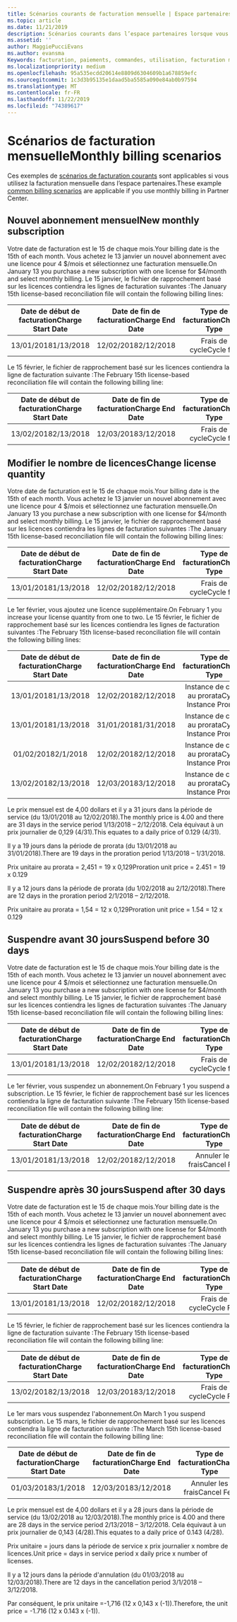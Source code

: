 ```yaml
---
title: Scénarios courants de facturation mensuelle | Espace partenaires
ms.topic: article
ms.date: 11/21/2019
description: Scénarios courants dans l’espace partenaires lorsque vous utilisez la facturation mensuelle (par exemple, l’ajout de nouveaux abonnements, la modification de la quantité de licences et la suspension d’abonnements).
ms.assetid: ''
author: MaggiePucciEvans
ms.author: evansma
Keywords: facturation, paiements, commandes, utilisation, facturation mensuelle, abonnements, fichier de réconciliation
ms.localizationpriority: medium
ms.openlocfilehash: 95a535ecdd20614e8809d6304609b1a678859efc
ms.sourcegitcommit: 1c3d3b95135e1daad5ba5585a090e84ab0b97594
ms.translationtype: MT
ms.contentlocale: fr-FR
ms.lasthandoff: 11/22/2019
ms.locfileid: "74389617"
---
```

# <a name="monthly-billing-scenarios"></a><span data-ttu-id="6af65-104">Scénarios de facturation mensuelle</span><span class="sxs-lookup"><span data-stu-id="6af65-104">Monthly billing scenarios</span></span>

<span data-ttu-id="6af65-105">Ces exemples de [scénarios de facturation courants](common-billing-scenarios.md) sont applicables si vous utilisez la facturation mensuelle dans l’espace partenaires.</span><span class="sxs-lookup"><span data-stu-id="6af65-105">These example [common billing scenarios](common-billing-scenarios.md) are applicable if you use monthly billing in Partner Center.</span></span>

## <a name="new-monthly-subscription"></a><span data-ttu-id="6af65-106">Nouvel abonnement mensuel</span><span class="sxs-lookup"><span data-stu-id="6af65-106">New monthly subscription</span></span>

<span data-ttu-id="6af65-107">Votre date de facturation est le 15 de chaque mois.</span><span class="sxs-lookup"><span data-stu-id="6af65-107">Your billing date is the 15th of each month.</span></span> <span data-ttu-id="6af65-108">Vous achetez le 13 janvier un nouvel abonnement avec une licence pour 4 $/mois et sélectionnez une facturation mensuelle.</span><span class="sxs-lookup"><span data-stu-id="6af65-108">On January 13 you purchase a new subscription with one license for $4/month and select monthly billing.</span></span> <span data-ttu-id="6af65-109">Le 15 janvier, le fichier de rapprochement basé sur les licences contiendra les lignes de facturation suivantes :</span><span class="sxs-lookup"><span data-stu-id="6af65-109">The January 15th license-based reconciliation file will contain the following billing lines:</span></span>

|<span data-ttu-id="6af65-110">Date de début de facturation</span><span class="sxs-lookup"><span data-stu-id="6af65-110">Charge Start Date</span></span> |<span data-ttu-id="6af65-111">Date de fin de facturation</span><span class="sxs-lookup"><span data-stu-id="6af65-111">Charge End Date</span></span> |<span data-ttu-id="6af65-112">Type de facturation</span><span class="sxs-lookup"><span data-stu-id="6af65-112">Charge Type</span></span> |<span data-ttu-id="6af65-113">Prix unitaire</span><span class="sxs-lookup"><span data-stu-id="6af65-113">Unit Price</span></span> |<span data-ttu-id="6af65-114">Quantité</span><span class="sxs-lookup"><span data-stu-id="6af65-114">Quantity</span></span> |<span data-ttu-id="6af65-115">Montant</span><span class="sxs-lookup"><span data-stu-id="6af65-115">Amount</span></span> |
|       :---:      |    :---:       | :---:      |:---:      |:---:    |:---:  |
|<span data-ttu-id="6af65-116">13/01/2018</span><span class="sxs-lookup"><span data-stu-id="6af65-116">1/13/2018</span></span>         |<span data-ttu-id="6af65-117">12/02/2018</span><span class="sxs-lookup"><span data-stu-id="6af65-117">2/12/2018</span></span>    |<span data-ttu-id="6af65-118">Frais de cycle</span><span class="sxs-lookup"><span data-stu-id="6af65-118">Cycle fee</span></span>   |<span data-ttu-id="6af65-119">4,00</span><span class="sxs-lookup"><span data-stu-id="6af65-119">4.00</span></span>       |<span data-ttu-id="6af65-120">1</span><span class="sxs-lookup"><span data-stu-id="6af65-120">1</span></span>        |<span data-ttu-id="6af65-121">4,00</span><span class="sxs-lookup"><span data-stu-id="6af65-121">4.00</span></span> |

<span data-ttu-id="6af65-122">Le 15 février, le fichier de rapprochement basé sur les licences contiendra la ligne de facturation suivante :</span><span class="sxs-lookup"><span data-stu-id="6af65-122">The February 15th license-based reconciliation file will contain the following billing line:</span></span>

|<span data-ttu-id="6af65-123">Date de début de facturation</span><span class="sxs-lookup"><span data-stu-id="6af65-123">Charge Start Date</span></span> |<span data-ttu-id="6af65-124">Date de fin de facturation</span><span class="sxs-lookup"><span data-stu-id="6af65-124">Charge End Date</span></span> |<span data-ttu-id="6af65-125">Type de facturation</span><span class="sxs-lookup"><span data-stu-id="6af65-125">Charge Type</span></span> |<span data-ttu-id="6af65-126">Prix unitaire</span><span class="sxs-lookup"><span data-stu-id="6af65-126">Unit Price</span></span> |<span data-ttu-id="6af65-127">Quantité</span><span class="sxs-lookup"><span data-stu-id="6af65-127">Quantity</span></span> |<span data-ttu-id="6af65-128">Montant</span><span class="sxs-lookup"><span data-stu-id="6af65-128">Amount</span></span> |
|       :---:      |    :---:       | :---:      |:---:      |:---:    |:---:  |
|<span data-ttu-id="6af65-129">13/02/2018</span><span class="sxs-lookup"><span data-stu-id="6af65-129">2/13/2018</span></span>         |<span data-ttu-id="6af65-130">12/03/2018</span><span class="sxs-lookup"><span data-stu-id="6af65-130">3/12/2018</span></span>    |<span data-ttu-id="6af65-131">Frais de cycle</span><span class="sxs-lookup"><span data-stu-id="6af65-131">Cycle fee</span></span>   |<span data-ttu-id="6af65-132">4,00</span><span class="sxs-lookup"><span data-stu-id="6af65-132">4.00</span></span>       |<span data-ttu-id="6af65-133">1</span><span class="sxs-lookup"><span data-stu-id="6af65-133">1</span></span>        |<span data-ttu-id="6af65-134">4,00</span><span class="sxs-lookup"><span data-stu-id="6af65-134">4.00</span></span> |

## <a name="change-license-quantity"></a><span data-ttu-id="6af65-135">Modifier le nombre de licences</span><span class="sxs-lookup"><span data-stu-id="6af65-135">Change license quantity</span></span>

<span data-ttu-id="6af65-136">Votre date de facturation est le 15 de chaque mois.</span><span class="sxs-lookup"><span data-stu-id="6af65-136">Your billing date is the 15th of each month.</span></span> <span data-ttu-id="6af65-137">Vous achetez le 13 janvier un nouvel abonnement avec une licence pour 4 $/mois et sélectionnez une facturation mensuelle.</span><span class="sxs-lookup"><span data-stu-id="6af65-137">On January 13 you purchase a new subscription with one license for $4/month and select monthly billing.</span></span> <span data-ttu-id="6af65-138">Le 15 janvier, le fichier de rapprochement basé sur les licences contiendra les lignes de facturation suivantes :</span><span class="sxs-lookup"><span data-stu-id="6af65-138">The January 15th license-based reconciliation file will contain the following billing lines:</span></span>

|<span data-ttu-id="6af65-139">Date de début de facturation</span><span class="sxs-lookup"><span data-stu-id="6af65-139">Charge Start Date</span></span> |<span data-ttu-id="6af65-140">Date de fin de facturation</span><span class="sxs-lookup"><span data-stu-id="6af65-140">Charge End Date</span></span> |<span data-ttu-id="6af65-141">Type de facturation</span><span class="sxs-lookup"><span data-stu-id="6af65-141">Charge Type</span></span> |<span data-ttu-id="6af65-142">Prix unitaire</span><span class="sxs-lookup"><span data-stu-id="6af65-142">Unit Price</span></span> |<span data-ttu-id="6af65-143">Quantité</span><span class="sxs-lookup"><span data-stu-id="6af65-143">Quantity</span></span> |<span data-ttu-id="6af65-144">Montant</span><span class="sxs-lookup"><span data-stu-id="6af65-144">Amount</span></span> |
|       :---:      |    :---:       | :---:      |:---:      |:---:    |:---:  |
|<span data-ttu-id="6af65-145">13/01/2018</span><span class="sxs-lookup"><span data-stu-id="6af65-145">1/13/2018</span></span>         |<span data-ttu-id="6af65-146">12/02/2018</span><span class="sxs-lookup"><span data-stu-id="6af65-146">2/12/2018</span></span>    |<span data-ttu-id="6af65-147">Frais de cycle</span><span class="sxs-lookup"><span data-stu-id="6af65-147">Cycle fee</span></span>   |<span data-ttu-id="6af65-148">4,00</span><span class="sxs-lookup"><span data-stu-id="6af65-148">4.00</span></span>       |<span data-ttu-id="6af65-149">1</span><span class="sxs-lookup"><span data-stu-id="6af65-149">1</span></span>        |<span data-ttu-id="6af65-150">4,00</span><span class="sxs-lookup"><span data-stu-id="6af65-150">4.00</span></span>    |

<span data-ttu-id="6af65-151">Le 1er février, vous ajoutez une licence supplémentaire.</span><span class="sxs-lookup"><span data-stu-id="6af65-151">On February 1 you increase your license quantity from one to two.</span></span> <span data-ttu-id="6af65-152">Le 15 février, le fichier de rapprochement basé sur les licences contiendra les lignes de facturation suivantes :</span><span class="sxs-lookup"><span data-stu-id="6af65-152">The February 15th license-based reconciliation file will contain the following billing lines:</span></span>

|<span data-ttu-id="6af65-153">Date de début de facturation</span><span class="sxs-lookup"><span data-stu-id="6af65-153">Charge Start Date</span></span> |<span data-ttu-id="6af65-154">Date de fin de facturation</span><span class="sxs-lookup"><span data-stu-id="6af65-154">Charge End Date</span></span> |<span data-ttu-id="6af65-155">Type de facturation</span><span class="sxs-lookup"><span data-stu-id="6af65-155">Charge Type</span></span> |<span data-ttu-id="6af65-156">Prix unitaire</span><span class="sxs-lookup"><span data-stu-id="6af65-156">Unit Price</span></span> |<span data-ttu-id="6af65-157">Quantité</span><span class="sxs-lookup"><span data-stu-id="6af65-157">Quantity</span></span> |<span data-ttu-id="6af65-158">Montant</span><span class="sxs-lookup"><span data-stu-id="6af65-158">Amount</span></span> |
|       :---:      |    :---:       | :---:      |:---:      |:---:    |:---:  |
| <span data-ttu-id="6af65-159">13/01/2018</span><span class="sxs-lookup"><span data-stu-id="6af65-159">1/13/2018</span></span>        |<span data-ttu-id="6af65-160">12/02/2018</span><span class="sxs-lookup"><span data-stu-id="6af65-160">2/12/2018</span></span>    |<span data-ttu-id="6af65-161">Instance de cycle au prorata</span><span class="sxs-lookup"><span data-stu-id="6af65-161">Cycle Instance Prorate</span></span>   |<span data-ttu-id="6af65-162">-4,00</span><span class="sxs-lookup"><span data-stu-id="6af65-162">-4.00</span></span>       |<span data-ttu-id="6af65-163">1</span><span class="sxs-lookup"><span data-stu-id="6af65-163">1</span></span>        |<span data-ttu-id="6af65-164">-4,00</span><span class="sxs-lookup"><span data-stu-id="6af65-164">-4.00</span></span>   |
|<span data-ttu-id="6af65-165">13/01/2018</span><span class="sxs-lookup"><span data-stu-id="6af65-165">1/13/2018</span></span>         |<span data-ttu-id="6af65-166">31/01/2018</span><span class="sxs-lookup"><span data-stu-id="6af65-166">1/31/2018</span></span>    | <span data-ttu-id="6af65-167">Instance de cycle au prorata</span><span class="sxs-lookup"><span data-stu-id="6af65-167">Cycle Instance Prorate</span></span>   |<span data-ttu-id="6af65-168">2,45</span><span class="sxs-lookup"><span data-stu-id="6af65-168">2.45</span></span>       |<span data-ttu-id="6af65-169">1</span><span class="sxs-lookup"><span data-stu-id="6af65-169">1</span></span>        |<span data-ttu-id="6af65-170">2,45</span><span class="sxs-lookup"><span data-stu-id="6af65-170">2.45</span></span>    |
|<span data-ttu-id="6af65-171">01/02/2018</span><span class="sxs-lookup"><span data-stu-id="6af65-171">2/1/2018</span></span>         |<span data-ttu-id="6af65-172">12/02/2018</span><span class="sxs-lookup"><span data-stu-id="6af65-172">2/12/2018</span></span>    | <span data-ttu-id="6af65-173">Instance de cycle au prorata</span><span class="sxs-lookup"><span data-stu-id="6af65-173">Cycle Instance Prorate</span></span>   |<span data-ttu-id="6af65-174">1,55</span><span class="sxs-lookup"><span data-stu-id="6af65-174">1.55</span></span>       |<span data-ttu-id="6af65-175">2</span><span class="sxs-lookup"><span data-stu-id="6af65-175">2</span></span>        |<span data-ttu-id="6af65-176">3,10</span><span class="sxs-lookup"><span data-stu-id="6af65-176">3.10</span></span>    |
|<span data-ttu-id="6af65-177">13/02/2018</span><span class="sxs-lookup"><span data-stu-id="6af65-177">2/13/2018</span></span>         |<span data-ttu-id="6af65-178">12/03/2018</span><span class="sxs-lookup"><span data-stu-id="6af65-178">3/12/2018</span></span>    | <span data-ttu-id="6af65-179">Instance de cycle au prorata</span><span class="sxs-lookup"><span data-stu-id="6af65-179">Cycle Instance Prorate</span></span>   |<span data-ttu-id="6af65-180">4,00</span><span class="sxs-lookup"><span data-stu-id="6af65-180">4.00</span></span>       |<span data-ttu-id="6af65-181">2</span><span class="sxs-lookup"><span data-stu-id="6af65-181">2</span></span>        |<span data-ttu-id="6af65-182">8,00</span><span class="sxs-lookup"><span data-stu-id="6af65-182">8.00</span></span>    |

<span data-ttu-id="6af65-183">Le prix mensuel est de 4,00 dollars et il y a 31 jours dans la période de service (du 13/01/2018 au 12/02/2018).</span><span class="sxs-lookup"><span data-stu-id="6af65-183">The monthly price is 4.00 and there are 31 days in the service period 1/13/2018 – 2/12/2018.</span></span> <span data-ttu-id="6af65-184">Cela équivaut à un prix journalier de 0,129 (4/31).</span><span class="sxs-lookup"><span data-stu-id="6af65-184">This equates to a daily price of 0.129 (4/31).</span></span>

<span data-ttu-id="6af65-185">Il y a 19 jours dans la période de prorata (du 13/01/2018 au 31/01/2018).</span><span class="sxs-lookup"><span data-stu-id="6af65-185">There are 19 days in the proration period 1/13/2018 – 1/31/2018.</span></span>

<span data-ttu-id="6af65-186">Prix unitaire au prorata = 2,451 = 19 x 0,129</span><span class="sxs-lookup"><span data-stu-id="6af65-186">Proration unit price = 2.451 = 19 x 0.129</span></span>

<span data-ttu-id="6af65-187">Il y a 12 jours dans la période de prorata (du 1/02/2018 au 2/12/2018).</span><span class="sxs-lookup"><span data-stu-id="6af65-187">There are 12 days in the proration period 2/1/2018 – 2/12/2018.</span></span>

<span data-ttu-id="6af65-188">Prix unitaire au prorata = 1,54 = 12 x 0,129</span><span class="sxs-lookup"><span data-stu-id="6af65-188">Proration unit price = 1.54 = 12 x 0.129</span></span>

## <a name="suspend-before-30-days"></a><span data-ttu-id="6af65-189">Suspendre avant 30 jours</span><span class="sxs-lookup"><span data-stu-id="6af65-189">Suspend before 30 days</span></span>

<span data-ttu-id="6af65-190">Votre date de facturation est le 15 de chaque mois.</span><span class="sxs-lookup"><span data-stu-id="6af65-190">Your billing date is the 15th of each month.</span></span> <span data-ttu-id="6af65-191">Vous achetez le 13 janvier un nouvel abonnement avec une licence pour 4 $/mois et sélectionnez une facturation mensuelle.</span><span class="sxs-lookup"><span data-stu-id="6af65-191">On January 13 you purchase a new subscription with one license for $4/month and select monthly billing.</span></span> <span data-ttu-id="6af65-192">Le 15 janvier, le fichier de rapprochement basé sur les licences contiendra les lignes de facturation suivantes :</span><span class="sxs-lookup"><span data-stu-id="6af65-192">The January 15th license-based reconciliation file will contain the following billing lines:</span></span>

|<span data-ttu-id="6af65-193">Date de début de facturation</span><span class="sxs-lookup"><span data-stu-id="6af65-193">Charge Start Date</span></span> |<span data-ttu-id="6af65-194">Date de fin de facturation</span><span class="sxs-lookup"><span data-stu-id="6af65-194">Charge End Date</span></span> |<span data-ttu-id="6af65-195">Type de facturation</span><span class="sxs-lookup"><span data-stu-id="6af65-195">Charge Type</span></span> |<span data-ttu-id="6af65-196">Prix unitaire</span><span class="sxs-lookup"><span data-stu-id="6af65-196">Unit Price</span></span> |<span data-ttu-id="6af65-197">Quantité</span><span class="sxs-lookup"><span data-stu-id="6af65-197">Quantity</span></span> |<span data-ttu-id="6af65-198">Montant</span><span class="sxs-lookup"><span data-stu-id="6af65-198">Amount</span></span> |
|       :---:      |    :---:       | :---:      |:---:      |:---:    |:---:  |
|<span data-ttu-id="6af65-199">13/01/2018</span><span class="sxs-lookup"><span data-stu-id="6af65-199">1/13/2018</span></span>         |<span data-ttu-id="6af65-200">12/02/2018</span><span class="sxs-lookup"><span data-stu-id="6af65-200">2/12/2018</span></span>    |<span data-ttu-id="6af65-201">Frais de cycle</span><span class="sxs-lookup"><span data-stu-id="6af65-201">Cycle fee</span></span>   |<span data-ttu-id="6af65-202">4,00</span><span class="sxs-lookup"><span data-stu-id="6af65-202">4.00</span></span>       |<span data-ttu-id="6af65-203">1</span><span class="sxs-lookup"><span data-stu-id="6af65-203">1</span></span>        |<span data-ttu-id="6af65-204">4,00</span><span class="sxs-lookup"><span data-stu-id="6af65-204">4.00</span></span>    |

<span data-ttu-id="6af65-205">Le 1er février, vous suspendez un abonnement.</span><span class="sxs-lookup"><span data-stu-id="6af65-205">On February 1 you suspend a subscription.</span></span> <span data-ttu-id="6af65-206">Le 15 février, le fichier de rapprochement basé sur les licences contiendra la ligne de facturation suivante :</span><span class="sxs-lookup"><span data-stu-id="6af65-206">The February 15th license-based reconciliation file will contain the following billing line:</span></span>

|<span data-ttu-id="6af65-207">Date de début de facturation</span><span class="sxs-lookup"><span data-stu-id="6af65-207">Charge Start Date</span></span> |<span data-ttu-id="6af65-208">Date de fin de facturation</span><span class="sxs-lookup"><span data-stu-id="6af65-208">Charge End Date</span></span> |<span data-ttu-id="6af65-209">Type de facturation</span><span class="sxs-lookup"><span data-stu-id="6af65-209">Charge Type</span></span> |<span data-ttu-id="6af65-210">Prix unitaire</span><span class="sxs-lookup"><span data-stu-id="6af65-210">Unit Price</span></span> |<span data-ttu-id="6af65-211">Quantité</span><span class="sxs-lookup"><span data-stu-id="6af65-211">Quantity</span></span> |<span data-ttu-id="6af65-212">Montant</span><span class="sxs-lookup"><span data-stu-id="6af65-212">Amount</span></span> |
|       :---:      |    :---:       | :---:      |:---:      |:---:    |:---:  |
<span data-ttu-id="6af65-213">13/01/2018</span><span class="sxs-lookup"><span data-stu-id="6af65-213">1/13/2018</span></span>|<span data-ttu-id="6af65-214">12/02/2018</span><span class="sxs-lookup"><span data-stu-id="6af65-214">2/12/2018</span></span>|<span data-ttu-id="6af65-215">Annuler les frais</span><span class="sxs-lookup"><span data-stu-id="6af65-215">Cancel Fee</span></span>|<span data-ttu-id="6af65-216">-4,00</span><span class="sxs-lookup"><span data-stu-id="6af65-216">-4.00</span></span>|<span data-ttu-id="6af65-217">1</span><span class="sxs-lookup"><span data-stu-id="6af65-217">1</span></span>|<span data-ttu-id="6af65-218">-4,00</span><span class="sxs-lookup"><span data-stu-id="6af65-218">-4.00</span></span>

## <a name="suspend-after-30-days"></a><span data-ttu-id="6af65-219">Suspendre après 30 jours</span><span class="sxs-lookup"><span data-stu-id="6af65-219">Suspend after 30 days</span></span>

<span data-ttu-id="6af65-220">Votre date de facturation est le 15 de chaque mois.</span><span class="sxs-lookup"><span data-stu-id="6af65-220">Your billing date is the 15th of each month.</span></span> <span data-ttu-id="6af65-221">Vous achetez le 13 janvier un nouvel abonnement avec une licence pour 4 $/mois et sélectionnez une facturation mensuelle.</span><span class="sxs-lookup"><span data-stu-id="6af65-221">On January 13 you purchase a new subscription with one license for $4/month and select monthly billing.</span></span> <span data-ttu-id="6af65-222">Le 15 janvier, le fichier de rapprochement basé sur les licences contiendra les lignes de facturation suivantes :</span><span class="sxs-lookup"><span data-stu-id="6af65-222">The January 15th license-based reconciliation file will contain the following billing lines:</span></span>

|<span data-ttu-id="6af65-223">Date de début de facturation</span><span class="sxs-lookup"><span data-stu-id="6af65-223">Charge Start Date</span></span> |<span data-ttu-id="6af65-224">Date de fin de facturation</span><span class="sxs-lookup"><span data-stu-id="6af65-224">Charge End Date</span></span> |<span data-ttu-id="6af65-225">Type de facturation</span><span class="sxs-lookup"><span data-stu-id="6af65-225">Charge Type</span></span> |<span data-ttu-id="6af65-226">Prix unitaire</span><span class="sxs-lookup"><span data-stu-id="6af65-226">Unit Price</span></span> |<span data-ttu-id="6af65-227">Quantité</span><span class="sxs-lookup"><span data-stu-id="6af65-227">Quantity</span></span> |<span data-ttu-id="6af65-228">Montant</span><span class="sxs-lookup"><span data-stu-id="6af65-228">Amount</span></span> |
|       :---:      |    :---:       | :---:      |:---:      |:---:    |:---:  |
<span data-ttu-id="6af65-229">13/01/2018</span><span class="sxs-lookup"><span data-stu-id="6af65-229">1/13/2018</span></span>|<span data-ttu-id="6af65-230">12/02/2018</span><span class="sxs-lookup"><span data-stu-id="6af65-230">2/12/2018</span></span>|<span data-ttu-id="6af65-231">Frais de cycle</span><span class="sxs-lookup"><span data-stu-id="6af65-231">Cycle Fee</span></span>|<span data-ttu-id="6af65-232">4,00</span><span class="sxs-lookup"><span data-stu-id="6af65-232">4.00</span></span>|<span data-ttu-id="6af65-233">1</span><span class="sxs-lookup"><span data-stu-id="6af65-233">1</span></span>|<span data-ttu-id="6af65-234">4,00</span><span class="sxs-lookup"><span data-stu-id="6af65-234">4.00</span></span>

<span data-ttu-id="6af65-235">Le 15 février, le fichier de rapprochement basé sur les licences contiendra la ligne de facturation suivante :</span><span class="sxs-lookup"><span data-stu-id="6af65-235">The February 15th license-based reconciliation file will contain the following billing line:</span></span>

|<span data-ttu-id="6af65-236">Date de début de facturation</span><span class="sxs-lookup"><span data-stu-id="6af65-236">Charge Start Date</span></span> |<span data-ttu-id="6af65-237">Date de fin de facturation</span><span class="sxs-lookup"><span data-stu-id="6af65-237">Charge End Date</span></span> |<span data-ttu-id="6af65-238">Type de facturation</span><span class="sxs-lookup"><span data-stu-id="6af65-238">Charge Type</span></span> |<span data-ttu-id="6af65-239">Prix unitaire</span><span class="sxs-lookup"><span data-stu-id="6af65-239">Unit Price</span></span> |<span data-ttu-id="6af65-240">Quantité</span><span class="sxs-lookup"><span data-stu-id="6af65-240">Quantity</span></span> |<span data-ttu-id="6af65-241">Montant</span><span class="sxs-lookup"><span data-stu-id="6af65-241">Amount</span></span> |
|       :---:      |    :---:       | :---:      |:---:      |:---:    |:---:  |
<span data-ttu-id="6af65-242">13/02/2018</span><span class="sxs-lookup"><span data-stu-id="6af65-242">2/13/2018</span></span>|<span data-ttu-id="6af65-243">12/03/2018</span><span class="sxs-lookup"><span data-stu-id="6af65-243">3/12/2018</span></span>|<span data-ttu-id="6af65-244">Frais de cycle</span><span class="sxs-lookup"><span data-stu-id="6af65-244">Cycle Fee</span></span>|<span data-ttu-id="6af65-245">4,00</span><span class="sxs-lookup"><span data-stu-id="6af65-245">4.00</span></span>|<span data-ttu-id="6af65-246">1</span><span class="sxs-lookup"><span data-stu-id="6af65-246">1</span></span>|<span data-ttu-id="6af65-247">4,00</span><span class="sxs-lookup"><span data-stu-id="6af65-247">4.00</span></span>

<span data-ttu-id="6af65-248">Le 1er mars vous suspendez l'abonnement.</span><span class="sxs-lookup"><span data-stu-id="6af65-248">On March 1 you suspend subscription.</span></span> <span data-ttu-id="6af65-249">Le 15 mars, le fichier de rapprochement basé sur les licences contiendra la ligne de facturation suivante :</span><span class="sxs-lookup"><span data-stu-id="6af65-249">The March 15th license-based reconciliation file will contain the following billing line:</span></span>

|<span data-ttu-id="6af65-250">Date de début de facturation</span><span class="sxs-lookup"><span data-stu-id="6af65-250">Charge Start Date</span></span> |<span data-ttu-id="6af65-251">Date de fin de facturation</span><span class="sxs-lookup"><span data-stu-id="6af65-251">Charge End Date</span></span> |<span data-ttu-id="6af65-252">Type de facturation</span><span class="sxs-lookup"><span data-stu-id="6af65-252">Charge Type</span></span> |<span data-ttu-id="6af65-253">Prix unitaire</span><span class="sxs-lookup"><span data-stu-id="6af65-253">Unit Price</span></span> |<span data-ttu-id="6af65-254">Quantité</span><span class="sxs-lookup"><span data-stu-id="6af65-254">Quantity</span></span> |<span data-ttu-id="6af65-255">Montant</span><span class="sxs-lookup"><span data-stu-id="6af65-255">Amount</span></span> |
|       :---:      |    :---:       | :---:      |:---:      |:---:    |:---:  |
<span data-ttu-id="6af65-256">01/03/2018</span><span class="sxs-lookup"><span data-stu-id="6af65-256">3/1/2018</span></span>|<span data-ttu-id="6af65-257">12/03/2018</span><span class="sxs-lookup"><span data-stu-id="6af65-257">3/12/2018</span></span>|<span data-ttu-id="6af65-258">Annuler les frais</span><span class="sxs-lookup"><span data-stu-id="6af65-258">Cancel Fee</span></span>|<span data-ttu-id="6af65-259">-1,72</span><span class="sxs-lookup"><span data-stu-id="6af65-259">-1.72</span></span>|<span data-ttu-id="6af65-260">1</span><span class="sxs-lookup"><span data-stu-id="6af65-260">1</span></span>|<span data-ttu-id="6af65-261">-1,72</span><span class="sxs-lookup"><span data-stu-id="6af65-261">-1.72</span></span>

<span data-ttu-id="6af65-262">Le prix mensuel est de 4,00 dollars et il y a 28 jours dans la période de service (du 13/02/2018 au 12/03/2018).</span><span class="sxs-lookup"><span data-stu-id="6af65-262">The monthly price is 4.00 and there are 28 days in the service period 2/13/2018 – 3/12/2018.</span></span> <span data-ttu-id="6af65-263">Cela équivaut à un prix journalier de 0,143 (4/28).</span><span class="sxs-lookup"><span data-stu-id="6af65-263">This equates to a daily price of 0.143 (4/28).</span></span>

<span data-ttu-id="6af65-264">Prix unitaire = jours dans la période de service x prix journalier x nombre de licences.</span><span class="sxs-lookup"><span data-stu-id="6af65-264">Unit price = days in service period x daily price x number of licenses.</span></span>

<span data-ttu-id="6af65-265">Il y a 12 jours dans la période d'annulation (du 01/03/2018 au 12/03/2018).</span><span class="sxs-lookup"><span data-stu-id="6af65-265">There are 12 days in the cancellation period 3/1/2018 – 3/12/2018.</span></span>

<span data-ttu-id="6af65-266">Par conséquent, le prix unitaire =-1,716 (12 x 0,143 x (-1)).</span><span class="sxs-lookup"><span data-stu-id="6af65-266">Therefore, the unit price = -1.716 (12 x 0.143 x (-1)).</span></span>
